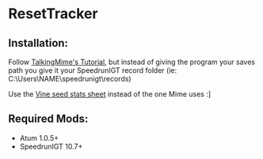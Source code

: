 # ResetTracker
## Installation:

Follow [TalkingMime's Tutorial](https://youtu.be/KIAo3Lgsk_Q), but instead of giving the program your saves path you give it your SpeedrunIGT record folder (ie: C:\\Users\\NAME\\speedrunigt\\records)

Use the [Vine seed stats sheet](https://docs.google.com/spreadsheets/d/15K_tPQhss20RIVLSjaU0md0wDwIXVb--vOgvshiHOXY/edit?usp=sharing) instead of the one Mime uses :]

## Required Mods:
- Atum 1.0.5+
- SpeedrunIGT 10.7+
